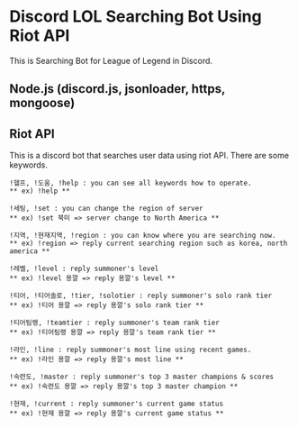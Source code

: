 # Discord LOL Searching Bot Using Riot API
This is Searching Bot for League of Legend in Discord.

## Node.js (discord.js, jsonloader, https, mongoose)

## Riot API
This is a discord bot that searches user data using riot API.
There are some keywords.
```
!헬프, !도움, !help : you can see all keywords how to operate. 
** ex) !help **

!세팅, !set : you can change the region of server 
** ex) !set 북미 => server change to North America **

!지역, !현재지역, !region : you can know where you are searching now. 
** ex) !region => reply current searching region such as korea, north america **

!레벨, !level : reply summoner's level 
** ex) !level 용깔 => reply 용깔's level **

!티어, !티어솔로, !tier, !solotier : reply summoner's solo rank tier 
** ex) !티어 용깔 => reply 용깔's solo rank tier **

!티어팀랭, !teamtier : reply summoner's team rank tier 
** ex) !티어팀랭 용깔 => reply 용깔's team rank tier **

!라인, !line : reply summoner's most line using recent games. 
** ex) !라인 용깔 => reply 용깔's most line **

!숙련도, !master : reply summoner's top 3 master champions & scores 
** ex) !숙련도 용깔 => reply 용깔's top 3 master champion **

!현재, !current : reply summoner's current game status 
** ex) !현재 용깔 => reply 용깔's current game status **
```

